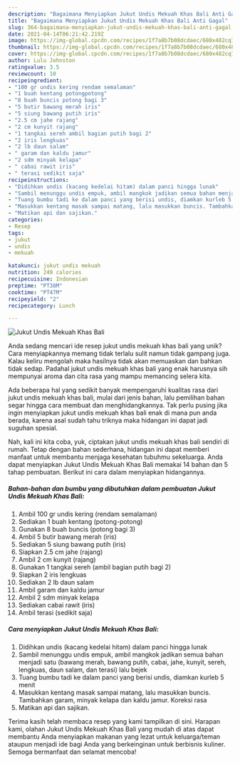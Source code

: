 ```yaml
---
description: "Bagaimana Menyiapkan Jukut Undis Mekuah Khas Bali Anti Gagal"
title: "Bagaimana Menyiapkan Jukut Undis Mekuah Khas Bali Anti Gagal"
slug: 364-bagaimana-menyiapkan-jukut-undis-mekuah-khas-bali-anti-gagal
date: 2021-04-14T06:21:42.219Z
image: https://img-global.cpcdn.com/recipes/1f7a8b7b08dcdaec/680x482cq70/jukut-undis-mekuah-khas-bali-foto-resep-utama.jpg
thumbnail: https://img-global.cpcdn.com/recipes/1f7a8b7b08dcdaec/680x482cq70/jukut-undis-mekuah-khas-bali-foto-resep-utama.jpg
cover: https://img-global.cpcdn.com/recipes/1f7a8b7b08dcdaec/680x482cq70/jukut-undis-mekuah-khas-bali-foto-resep-utama.jpg
author: Lulu Johnston
ratingvalue: 3.5
reviewcount: 10
recipeingredient:
- "100 gr undis kering rendam semalaman"
- "1 buah kentang potongpotong"
- "8 buah buncis potong bagi 3"
- "5 butir bawang merah iris"
- "5 siung bawang putih iris"
- "2.5 cm jahe rajang"
- "2 cm kunyit rajang"
- "1 tangkai sereh ambil bagian putih bagi 2"
- "2 iris lengkuas"
- "2 lb daun salam"
- " garam dan kaldu jamur"
- "2 sdm minyak kelapa"
- " cabai rawit iris"
- " terasi sedikit saja"
recipeinstructions:
- "Didihkan undis (kacang kedelai hitam) dalam panci hingga lunak"
- "Sambil menunggu undis empuk, ambil mangkok jadikan semua bahan menjadi satu (bawang merah, bawang putih, cabai, jahe, kunyit, sereh, lengkuas, daun salam, dan terasi) lalu bejek"
- "Tuang bumbu tadi ke dalam panci yang berisi undis, diamkan kurleb 5 menit"
- "Masukkan kentang masak sampai matang, lalu masukkan buncis. Tambahkan garam, minyak kelapa dan kaldu jamur. Koreksi rasa"
- "Matikan api dan sajikan."
categories:
- Resep
tags:
- jukut
- undis
- mekuah

katakunci: jukut undis mekuah 
nutrition: 249 calories
recipecuisine: Indonesian
preptime: "PT38M"
cooktime: "PT47M"
recipeyield: "2"
recipecategory: Lunch

---
```



![Jukut Undis Mekuah Khas Bali](https://img-global.cpcdn.com/recipes/1f7a8b7b08dcdaec/680x482cq70/jukut-undis-mekuah-khas-bali-foto-resep-utama.jpg)

Anda sedang mencari ide resep jukut undis mekuah khas bali yang unik? Cara menyiapkannya memang tidak terlalu sulit namun tidak gampang juga. Kalau keliru mengolah maka hasilnya tidak akan memuaskan dan bahkan tidak sedap. Padahal jukut undis mekuah khas bali yang enak harusnya sih mempunyai aroma dan cita rasa yang mampu memancing selera kita.



Ada beberapa hal yang sedikit banyak mempengaruhi kualitas rasa dari jukut undis mekuah khas bali, mulai dari jenis bahan, lalu pemilihan bahan segar hingga cara membuat dan menghidangkannya. Tak perlu pusing jika ingin menyiapkan jukut undis mekuah khas bali enak di mana pun anda berada, karena asal sudah tahu triknya maka hidangan ini dapat jadi suguhan spesial.


Nah, kali ini kita coba, yuk, ciptakan jukut undis mekuah khas bali sendiri di rumah. Tetap dengan bahan sederhana, hidangan ini dapat memberi manfaat untuk membantu menjaga kesehatan tubuhmu sekeluarga. Anda dapat menyiapkan Jukut Undis Mekuah Khas Bali memakai 14 bahan dan 5 tahap pembuatan. Berikut ini cara dalam menyiapkan hidangannya.

<!--inarticleads1-->

##### Bahan-bahan dan bumbu yang dibutuhkan dalam pembuatan Jukut Undis Mekuah Khas Bali:

1. Ambil 100 gr undis kering (rendam semalaman)
1. Sediakan 1 buah kentang (potong-potong)
1. Gunakan 8 buah buncis (potong bagi 3)
1. Ambil 5 butir bawang merah (iris)
1. Sediakan 5 siung bawang putih (iris)
1. Siapkan 2.5 cm jahe (rajang)
1. Ambil 2 cm kunyit (rajang)
1. Gunakan 1 tangkai sereh (ambil bagian putih bagi 2)
1. Siapkan 2 iris lengkuas
1. Sediakan 2 lb daun salam
1. Ambil  garam dan kaldu jamur
1. Ambil 2 sdm minyak kelapa
1. Sediakan  cabai rawit (iris)
1. Ambil  terasi (sedikit saja)




<!--inarticleads2-->

##### Cara menyiapkan Jukut Undis Mekuah Khas Bali:

1. Didihkan undis (kacang kedelai hitam) dalam panci hingga lunak
1. Sambil menunggu undis empuk, ambil mangkok jadikan semua bahan menjadi satu (bawang merah, bawang putih, cabai, jahe, kunyit, sereh, lengkuas, daun salam, dan terasi) lalu bejek
1. Tuang bumbu tadi ke dalam panci yang berisi undis, diamkan kurleb 5 menit
1. Masukkan kentang masak sampai matang, lalu masukkan buncis. Tambahkan garam, minyak kelapa dan kaldu jamur. Koreksi rasa
1. Matikan api dan sajikan.




Terima kasih telah membaca resep yang kami tampilkan di sini. Harapan kami, olahan Jukut Undis Mekuah Khas Bali yang mudah di atas dapat membantu Anda menyiapkan makanan yang lezat untuk keluarga/teman ataupun menjadi ide bagi Anda yang berkeinginan untuk berbisnis kuliner. Semoga bermanfaat dan selamat mencoba!

